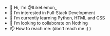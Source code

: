 - 👋 Hi, I’m @ILikeLemon_
- 👀 I’m interested in Full-Stack Development
- 🌱 I’m currently learning Python, HTML and CSS
- 💞️ I’m looking to collaborate on Nothing
- 📫 How to reach me: (don't reach me :) )
